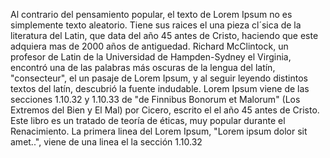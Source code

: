 Al contrario del pensamiento popular, el texto de Lorem Ipsum no es simplemente texto aleatorio. Tiene sus raices el una
pieza cl´sica de
la literatura del Latin, que data del año 45 antes de Cristo, haciendo que este adquiera mas de 2000 años de antiguedad.
Richard McClintock,
 un profesor de Latin de la Universidad de Hampden-Sydney el Virginia, encontró una de las palabras más oscuras de la 
 lengua del latín,
  "consecteur", el un pasaje de Lorem Ipsum, y al seguir leyendo distintos textos del latín, descubrió la fuente 
  indudable. Lorem Ipsum viene
 de las secciones 1.10.32 y 1.10.33 de "de Finnibus Bonorum et Malorum" (Los Extremos del Bien y El Mal) por Cicero, 
 escrito el el año 45
 antes de Cristo. Este libro es un tratado de teoría de éticas, muy popular durante el Renacimiento. La primera linea del 
 Lorem Ipsum,
 "Lorem ipsum dolor sit amet..", viene de una linea el la sección 1.10.32